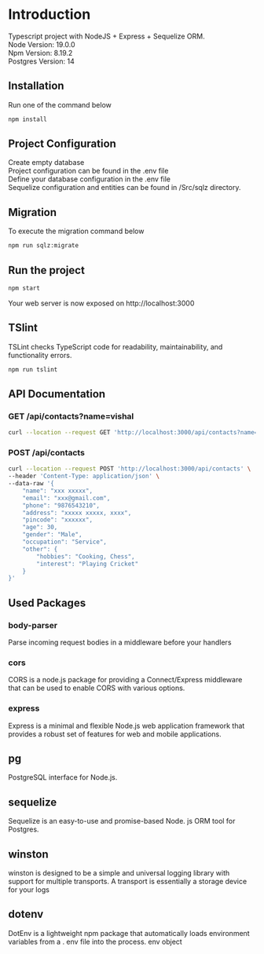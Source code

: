
# Introduction
  Typescript project with NodeJS + Express + Sequelize ORM.\
  Node Version: 19.0.0\
  Npm Version: 8.19.2\
  Postgres Version: 14

## Installation
Run one of the command below
```bash
npm install
```

## Project Configuration
  Create empty database\
  Project configuration can be found in the .env file\
  Define your database configuration in the .env file\
  Sequelize configuration and entities can be found in /Src/sqlz directory.

## Migration
To execute the migration command below
```bash
npm run sqlz:migrate
```

## Run the project
```bash
npm start
```
Your web server is now exposed on http://localhost:3000

## TSlint 
TSLint checks TypeScript code for readability, maintainability, and functionality errors.
```bash
npm run tslint
```

## API Documentation 
### GET /api/contacts?name=vishal
```bash
curl --location --request GET 'http://localhost:3000/api/contacts?name=xxx'
```

### POST /api/contacts
```bash
curl --location --request POST 'http://localhost:3000/api/contacts' \
--header 'Content-Type: application/json' \
--data-raw '{
    "name": "xxx xxxxx",
    "email": "xxx@gmail.com",
    "phone": "9876543210",
    "address": "xxxxx xxxxx, xxxx",
    "pincode": "xxxxxx",
    "age": 30,
    "gender": "Male",
    "occupation": "Service",
    "other": {
        "hobbies": "Cooking, Chess",
        "interest": "Playing Cricket"
    }
}'
```

## Used Packages 
### body-parser
Parse incoming request bodies in a middleware before your handlers
### cors 
CORS is a node.js package for providing a Connect/Express middleware that can be used to enable CORS with various options.
### express
Express is a minimal and flexible Node.js web application framework that provides a robust set of features for web and mobile applications.
## pg
PostgreSQL interface for Node.js.
## sequelize
Sequelize is an easy-to-use and promise-based Node. js ORM tool for Postgres.
## winston
winston is designed to be a simple and universal logging library with support for multiple transports. A transport is essentially a storage device for your logs
## dotenv
DotEnv is a lightweight npm package that automatically loads environment variables from a . env file into the process. env object
